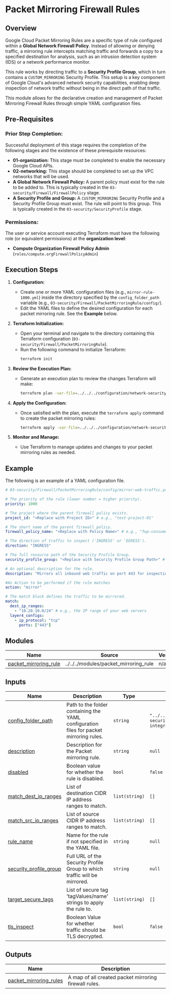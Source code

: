 # Packet Mirroring Firewall Rules

## Overview

Google Cloud Packet Mirroring Rules are a specific type of rule configured within a **Global Network Firewall Policy**. Instead of allowing or denying traffic, a mirroring rule intercepts matching traffic and forwards a copy to a specified destination for analysis, such as an intrusion detection system (IDS) or a network performance monitor.

This rule works by directing traffic to a **Security Profile Group**, which in turn contains a `CUSTOM_MIRRORING` Security Profile. This setup is a key component of Google Cloud's advanced network security capabilities, enabling deep inspection of network traffic without being in the direct path of that traffic.

This module allows for the declarative creation and management of Packet Mirroring Firewall Rules through simple YAML configuration files.

## Pre-Requisites

### Prior Step Completion:

Successful deployment of this stage requires the completion of the following stages and the existence of these prerequisite resources:

-   **01-organization:** This stage must be completed to enable the necessary Google Cloud APIs.
-   **02-networking:** This stage should be completed to set up the VPC networks that will be used.
-   **A Global Network Firewall Policy:** A parent policy must exist for the rule to be added to. This is typically created in the `03-security/Firewall/FirewallPolicy` stage.
-   **A Security Profile and Group:** A `CUSTOM_MIRRORING` Security Profile and a Security Profile Group must exist. The rule will point to this group. This is typically created in the `03-security/SecurityProfile` stage.

### Permissions:

The user or service account executing Terraform must have the following role (or equivalent permissions) at the **organization level**:

-   **Compute Organization Firewall Policy Admin** (`roles/compute.orgFirewallPolicyAdmin`)

## Execution Steps

1.  **Configuration:**

    -   Create one or more YAML configuration files (e.g., `mirror-rule-1000.yml`) inside the directory specified by the `config_folder_path` variable (e.g., `03-security/Firewall/PacketMirroringRule/config/`).
    -   Edit the YAML files to define the desired configuration for each packet mirroring rule. See the **Example** below.

2.  **Terraform Initialization:**

    -   Open your terminal and navigate to the directory containing this Terraform configuration (`03-security/Firewall/PacketMirroringRule`).
    -   Run the following command to initialize Terraform:
        ```bash
        terraform init
        ```

3.  **Review the Execution Plan:**

    -   Generate an execution plan to review the changes Terraform will make:
        ```bash
        terraform plan -var-file=../../../configuration/network-security-integration/PacketMirroringRule/packet-mirroring-rule.tfvars
        ```

4.  **Apply the Configuration:**

    -   Once satisfied with the plan, execute the `terraform apply` command to create the packet mirroring rules:
        ```bash
        terraform apply -var-file=../../../configuration/network-security-integration/PacketMirroringRule/packet-mirroring-rule.tfvars
        ```

5.  **Monitor and Manage:**

    * Use Terraform to manage updates and changes to your packet mirroring rules as needed.

## Example

The following is an example of a YAML configuration file.

```yaml
# 03-security/Firewall/PacketMirroringRule/config/mirror-web-traffic.yml

# The priority of the rule (lower number = higher priority).
priority: 1000

# The project where the parent firewall policy exists.
project_id: "<Replace with Project ID>" # e.g., "test-project-01"

# The short name of the parent firewall policy.
firewall_policy_name: "<Replace with Policy Name>" # e.g., "fwp-consumer-pm-test"

# The direction of traffic to inspect ('INGRESS' or 'EGRESS').
direction: "INGRESS"

# The full resource path of the Security Profile Group.
security_profile_group: "<Replace with Security Profile Group Path>" # e.g., "organizations/123456789012/locations/global/securityProfileGroups/my-mirroring-spg"

# An optional description for the rule.
description: "Mirrors all inbound web traffic on port 443 for inspection."

#An Action to be performed if the rule matches 
action: "mirror"

# The match block defines the traffic to be mirrored.
match:
  dest_ip_ranges:
    - "10.20.10.0/24" # e.g., the IP range of your web servers
  layer4_configs:
    - ip_protocol: "tcp"
      ports: ["443"]
```
<!-- BEGIN_TF_DOCS -->

## Modules

| Name | Source | Version |
|------|--------|---------|
| <a name="module_packet_mirroring_rule"></a> [packet\_mirroring\_rule](#module\_packet\_mirroring\_rule) | ../../../modules/packet_mirroring_rule | n/a |

## Inputs

| Name | Description | Type | Default | Required |
|------|-------------|------|---------|:--------:|
| <a name="input_config_folder_path"></a> [config\_folder\_path](#input\_config\_folder\_path) | Path to the folder containing the YAML configuration files for packet mirroring rules. | `string` | `"../../../configuration/network-security-integration/PacketMirroringRule/config"` | no |
| <a name="input_description"></a> [description](#input\_description) | Description for the Packet mirroring rule. | `string` | `null` | no |
| <a name="input_disabled"></a> [disabled](#input\_disabled) | Boolean value for whether the rule is disabled. | `bool` | `false` | no |
| <a name="input_match_dest_ip_ranges"></a> [match\_dest\_ip\_ranges](#input\_match\_dest\_ip\_ranges) | List of destination CIDR IP address ranges to match. | `list(string)` | `[]` | no |
| <a name="input_match_src_ip_ranges"></a> [match\_src\_ip\_ranges](#input\_match\_src\_ip\_ranges) | List of source CIDR IP address ranges to match. | `list(string)` | `[]` | no |
| <a name="input_rule_name"></a> [rule\_name](#input\_rule\_name) | Name for the rule if not specified in the YAML file. | `string` | `null` | no |
| <a name="input_security_profile_group"></a> [security\_profile\_group](#input\_security\_profile\_group) | Full URL of the Security Profile Group to which traffic will be mirrored. | `string` | `null` | no |
| <a name="input_target_secure_tags"></a> [target\_secure\_tags](#input\_target\_secure\_tags) | List of secure tag 'tagValues/name' strings to apply the rule to. | `list(string)` | `[]` | no |
| <a name="input_tls_inspect"></a> [tls\_inspect](#input\_tls\_inspect) | Boolean Value for whether traffic should be TLS decrypted. | `bool` | `false` | no |

## Outputs

| Name | Description |
|------|-------------|
| <a name="output_packet_mirroring_rules"></a> [packet\_mirroring\_rules](#output\_packet\_mirroring\_rules) | A map of all created packet mirroring firewall rules. |
<!-- END_TF_DOCS -->